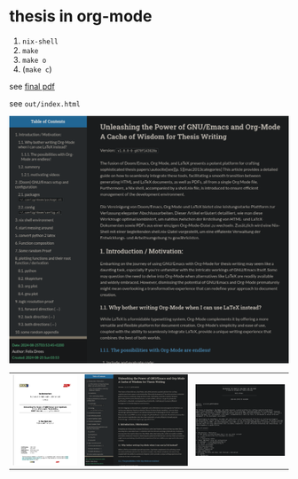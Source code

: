 thesis in org-mode
==================

1. `nix-shell`
2. `make`
3. `make o`
4. (`make c`)

see [final pdf](./out/thesis-template-in-org-mode.pdf)

see `out/index.html`


![](./images/web.png)

<table>
  <tr>
    <td><img src="./images/pdf.png" alt="pdf"></td>
    <td><img src="./images/web.png" alt="html"></td>
    <td><img src="./images/ascii.png" alt="ascii"></td>
  </tr>
</table>
